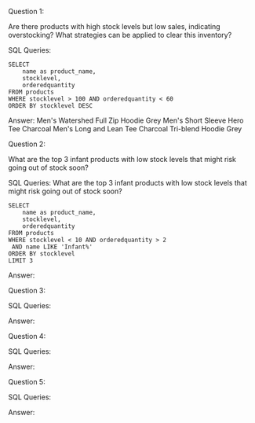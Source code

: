 Question 1: 

Are there products with high stock levels but low sales, indicating overstocking? What strategies can be applied to clear this inventory?

SQL Queries: 
```
SELECT 
	name as product_name,
	stocklevel,
	orderedquantity
FROM products
WHERE stocklevel > 100 AND orderedquantity < 60
ORDER BY stocklevel DESC
```

Answer: Men's Watershed Full Zip Hoodie Grey
	Men's Short Sleeve Hero Tee Charcoal
 	Men's Long and Lean Tee Charcoal
  	Tri-blend Hoodie Grey



Question 2: 

What are the top 3 infant products with low stock levels that might risk going out of stock soon?​

SQL Queries:
What are the top 3 infant products with low stock levels that might risk going out of stock soon?​
```
SELECT 
	name as product_name,
	stocklevel,
	orderedquantity
FROM products
WHERE stocklevel < 10 AND orderedquantity > 2
 AND name LIKE 'Infant%'
ORDER BY stocklevel 
LIMIT 3
```

Answer:



Question 3: 

SQL Queries:

Answer:



Question 4: 

SQL Queries:

Answer:



Question 5: 

SQL Queries:

Answer:
